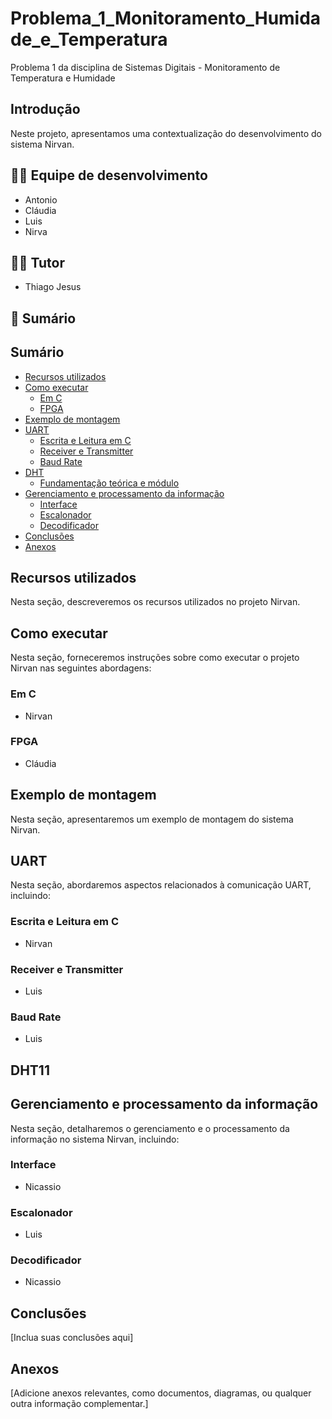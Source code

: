 # Problema_1_Monitoramento_Humidade_e_Temperatura
Problema 1 da disciplina de Sistemas Digitais - Monitoramento de Temperatura e Humidade 

## Introdução
Neste projeto, apresentamos uma contextualização do desenvolvimento do sistema Nirvan.

## :student: Equipe de desenvolvimento
- Antonio
- Cláudia
- Luis
- Nirva

## :man_teacher: Tutor
- Thiago Jesus

## :page_facing_up: Sumário
## Sumário
- [Recursos utilizados](#recursos-utilizados)
- [Como executar](#como-executar)
  - [Em C](#em-c)
  - [FPGA](#fpga)
- [Exemplo de montagem](#exemplo-de-montagem)
- [UART](#uart)
  - [Escrita e Leitura em C](#escrita-e-leitura-em-c)
  - [Receiver e Transmitter](#receiver-e-transmitter)
  - [Baud Rate](#baud-rate)
- [DHT](#dht)
  - [Fundamentação teórica e módulo](#fundamentação-teórica-e-módulo)
- [Gerenciamento e processamento da informação](#gerenciamento-e-processamento-da-informação)
  - [Interface](#interface)
  - [Escalonador](#escalonador)
  - [Decodificador](#decodificador)
- [Conclusões](#conclusões)
- [Anexos](#anexos)


## Recursos utilizados 
Nesta seção, descreveremos os recursos utilizados no projeto Nirvan.

## Como executar
Nesta seção, forneceremos instruções sobre como executar o projeto Nirvan nas seguintes abordagens:

### Em C
- Nirvan

### FPGA
- Cláudia

## Exemplo de montagem
Nesta seção, apresentaremos um exemplo de montagem do sistema Nirvan.

## UART
Nesta seção, abordaremos aspectos relacionados à comunicação UART, incluindo:

### Escrita e Leitura em C
- Nirvan

### Receiver e Transmitter
- Luis

### Baud Rate
- Luis

## DHT11


## Gerenciamento e processamento da informação
Nesta seção, detalharemos o gerenciamento e o processamento da informação no sistema Nirvan, incluindo:

### Interface
- Nicassio

### Escalonador
- Luis

### Decodificador
- Nicassio

## Conclusões
[Inclua suas conclusões aqui]

## Anexos
[Adicione anexos relevantes, como documentos, diagramas, ou qualquer outra informação complementar.]
